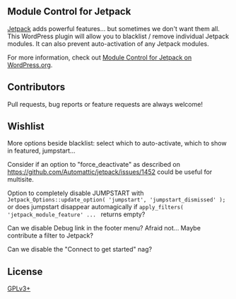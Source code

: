 ## Module Control for Jetpack

[Jetpack](https://wordpress.org/plugins/jetpack/) adds powerful features... but sometimes we don't want them all. This WordPress plugin will allow you to blacklist / remove individual Jetpack modules. It can also prevent auto-activation of any Jetpack modules.

For more information, check out [Module Control for Jetpack on WordPress.org](https://wordpress.org/plugins/jetpack-module-control/).

## Contributors

Pull requests, bug reports or feature requests are always welcome!

## Wishlist

More options beside blacklist: select which to auto-activate, which to show in featured, jumpstart...

Consider if an option to "force_deactivate" as described on https://github.com/Automattic/jetpack/issues/1452 could be useful for multisite.

Option to completely disable JUMPSTART with `Jetpack_Options::update_option( 'jumpstart', 'jumpstart_dismissed' );` or does jumpstart disappear automagically if `apply_filters( 'jetpack_module_feature' ... ` returns empty?

Can we disable Debug link in the footer menu? Afraid not... Maybe contribute a filter to Jetpack?

Can we disable the "Connect to get started" nag?

## License

[GPLv3+](http://www.gnu.org/licenses/gpl-3.0.html)
